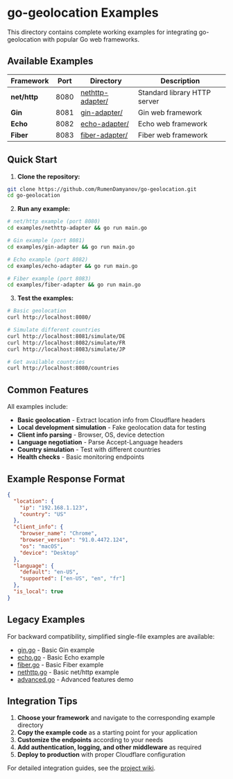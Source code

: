 # go-geolocation Examples

This directory contains complete working examples for integrating go-geolocation with popular Go web frameworks.

## Available Examples

| Framework | Port | Directory | Description |
|-----------|------|-----------|-------------|
| **net/http** | 8080 | [nethttp-adapter/](nethttp-adapter/) | Standard library HTTP server |
| **Gin** | 8081 | [gin-adapter/](gin-adapter/) | Gin web framework |
| **Echo** | 8082 | [echo-adapter/](echo-adapter/) | Echo web framework |
| **Fiber** | 8083 | [fiber-adapter/](fiber-adapter/) | Fiber web framework |

## Quick Start

1. **Clone the repository:**
```bash
git clone https://github.com/RumenDamyanov/go-geolocation.git
cd go-geolocation
```

2. **Run any example:**
```bash
# net/http example (port 8080)
cd examples/nethttp-adapter && go run main.go

# Gin example (port 8081)
cd examples/gin-adapter && go run main.go

# Echo example (port 8082)
cd examples/echo-adapter && go run main.go

# Fiber example (port 8083)
cd examples/fiber-adapter && go run main.go
```

3. **Test the examples:**
```bash
# Basic geolocation
curl http://localhost:8080/

# Simulate different countries
curl http://localhost:8081/simulate/DE
curl http://localhost:8082/simulate/FR
curl http://localhost:8083/simulate/JP

# Get available countries
curl http://localhost:8080/countries
```

## Common Features

All examples include:

- **Basic geolocation** - Extract location info from Cloudflare headers
- **Local development simulation** - Fake geolocation data for testing
- **Client info parsing** - Browser, OS, device detection
- **Language negotiation** - Parse Accept-Language headers
- **Country simulation** - Test with different countries
- **Health checks** - Basic monitoring endpoints

## Example Response Format

```json
{
  "location": {
    "ip": "192.168.1.123",
    "country": "US"
  },
  "client_info": {
    "browser_name": "Chrome",
    "browser_version": "91.0.4472.124",
    "os": "macOS",
    "device": "Desktop"
  },
  "language": {
    "default": "en-US",
    "supported": ["en-US", "en", "fr"]
  },
  "is_local": true
}
```

## Legacy Examples

For backward compatibility, simplified single-file examples are available:

- [gin.go](gin.go) - Basic Gin example
- [echo.go](echo.go) - Basic Echo example
- [fiber.go](fiber.go) - Basic Fiber example
- [nethttp.go](nethttp.go) - Basic net/http example
- [advanced.go](advanced.go) - Advanced features demo

## Integration Tips

1. **Choose your framework** and navigate to the corresponding example directory
2. **Copy the example code** as a starting point for your application
3. **Customize the endpoints** according to your needs
4. **Add authentication, logging, and other middleware** as required
5. **Deploy to production** with proper Cloudflare configuration

For detailed integration guides, see the [project wiki](https://github.com/RumenDamyanov/go-geolocation/wiki).

